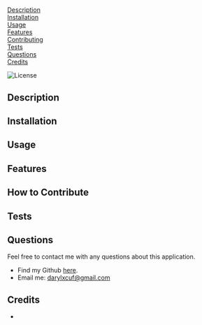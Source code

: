 
# 
[Description](#description)  
[Installation](#installation)  
[Usage](#usage)  
[Features](#features)  
[Contributing](#how-to-contribute)  
[Tests](#tests)  
[Questions](#questions)  
[Credits](#credits)

![License](https://img.shields.io/badge/License-gnugeneralpubliclicensev3.0-blue.svg)

## Description


## Installation


## Usage


## Features


## How to Contribute


## Tests


## Questions
Feel free to contact me with any questions about this application.
* Find my Github [here](https://github.com/).
* Email me: [darylxcuf@gmail.com](mailto:darylxcuf@gmail.com)

## Credits
* 